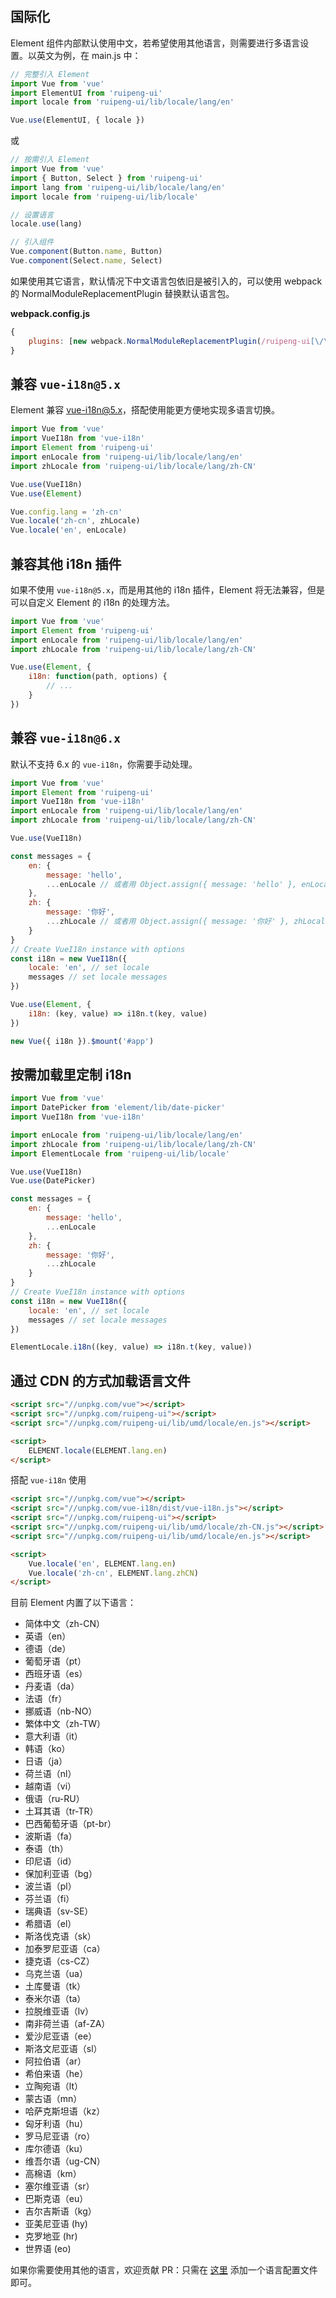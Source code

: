 ## 国际化

Element 组件内部默认使用中文，若希望使用其他语言，则需要进行多语言设置。以英文为例，在 main.js 中：

```javascript
// 完整引入 Element
import Vue from 'vue'
import ElementUI from 'ruipeng-ui'
import locale from 'ruipeng-ui/lib/locale/lang/en'

Vue.use(ElementUI, { locale })
```

或

```javascript
// 按需引入 Element
import Vue from 'vue'
import { Button, Select } from 'ruipeng-ui'
import lang from 'ruipeng-ui/lib/locale/lang/en'
import locale from 'ruipeng-ui/lib/locale'

// 设置语言
locale.use(lang)

// 引入组件
Vue.component(Button.name, Button)
Vue.component(Select.name, Select)
```

如果使用其它语言，默认情况下中文语言包依旧是被引入的，可以使用 webpack 的 NormalModuleReplacementPlugin 替换默认语言包。

**webpack.config.js**

```javascript
{
    plugins: [new webpack.NormalModuleReplacementPlugin(/ruipeng-ui[\/\\]lib[\/\\]locale[\/\\]lang[\/\\]zh-CN/, 'ruipeng-ui/lib/locale/lang/en')]
}
```

## 兼容 `vue-i18n@5.x`

Element 兼容 [vue-i18n@5.x](https://github.com/kazupon/vue-i18n)，搭配使用能更方便地实现多语言切换。

```javascript
import Vue from 'vue'
import VueI18n from 'vue-i18n'
import Element from 'ruipeng-ui'
import enLocale from 'ruipeng-ui/lib/locale/lang/en'
import zhLocale from 'ruipeng-ui/lib/locale/lang/zh-CN'

Vue.use(VueI18n)
Vue.use(Element)

Vue.config.lang = 'zh-cn'
Vue.locale('zh-cn', zhLocale)
Vue.locale('en', enLocale)
```

## 兼容其他 i18n 插件

如果不使用 `vue-i18n@5.x`，而是用其他的 i18n 插件，Element 将无法兼容，但是可以自定义 Element 的 i18n 的处理方法。

```javascript
import Vue from 'vue'
import Element from 'ruipeng-ui'
import enLocale from 'ruipeng-ui/lib/locale/lang/en'
import zhLocale from 'ruipeng-ui/lib/locale/lang/zh-CN'

Vue.use(Element, {
    i18n: function(path, options) {
        // ...
    }
})
```

## 兼容 `vue-i18n@6.x`

默认不支持 6.x 的 `vue-i18n`，你需要手动处理。

```javascript
import Vue from 'vue'
import Element from 'ruipeng-ui'
import VueI18n from 'vue-i18n'
import enLocale from 'ruipeng-ui/lib/locale/lang/en'
import zhLocale from 'ruipeng-ui/lib/locale/lang/zh-CN'

Vue.use(VueI18n)

const messages = {
    en: {
        message: 'hello',
        ...enLocale // 或者用 Object.assign({ message: 'hello' }, enLocale)
    },
    zh: {
        message: '你好',
        ...zhLocale // 或者用 Object.assign({ message: '你好' }, zhLocale)
    }
}
// Create VueI18n instance with options
const i18n = new VueI18n({
    locale: 'en', // set locale
    messages // set locale messages
})

Vue.use(Element, {
    i18n: (key, value) => i18n.t(key, value)
})

new Vue({ i18n }).$mount('#app')
```

## 按需加载里定制 i18n

```js
import Vue from 'vue'
import DatePicker from 'element/lib/date-picker'
import VueI18n from 'vue-i18n'

import enLocale from 'ruipeng-ui/lib/locale/lang/en'
import zhLocale from 'ruipeng-ui/lib/locale/lang/zh-CN'
import ElementLocale from 'ruipeng-ui/lib/locale'

Vue.use(VueI18n)
Vue.use(DatePicker)

const messages = {
    en: {
        message: 'hello',
        ...enLocale
    },
    zh: {
        message: '你好',
        ...zhLocale
    }
}
// Create VueI18n instance with options
const i18n = new VueI18n({
    locale: 'en', // set locale
    messages // set locale messages
})

ElementLocale.i18n((key, value) => i18n.t(key, value))
```

## 通过 CDN 的方式加载语言文件

```html
<script src="//unpkg.com/vue"></script>
<script src="//unpkg.com/ruipeng-ui"></script>
<script src="//unpkg.com/ruipeng-ui/lib/umd/locale/en.js"></script>

<script>
    ELEMENT.locale(ELEMENT.lang.en)
</script>
```

搭配 `vue-i18n` 使用

```html
<script src="//unpkg.com/vue"></script>
<script src="//unpkg.com/vue-i18n/dist/vue-i18n.js"></script>
<script src="//unpkg.com/ruipeng-ui"></script>
<script src="//unpkg.com/ruipeng-ui/lib/umd/locale/zh-CN.js"></script>
<script src="//unpkg.com/ruipeng-ui/lib/umd/locale/en.js"></script>

<script>
    Vue.locale('en', ELEMENT.lang.en)
    Vue.locale('zh-cn', ELEMENT.lang.zhCN)
</script>
```

目前 Element 内置了以下语言：

<ul class="language-list">
  <li>简体中文（zh-CN）</li>
  <li>英语（en）</li>
  <li>德语（de）</li>
  <li>葡萄牙语（pt）</li>
  <li>西班牙语（es）</li>
  <li>丹麦语（da）</li>
  <li>法语（fr）</li>
  <li>挪威语（nb-NO）</li>
  <li>繁体中文（zh-TW）</li>
  <li>意大利语（it）</li>
  <li>韩语（ko）</li>
  <li>日语（ja）</li>
  <li>荷兰语（nl）</li>
  <li>越南语（vi）</li>
  <li>俄语（ru-RU）</li>
  <li>土耳其语（tr-TR）</li>
  <li>巴西葡萄牙语（pt-br）</li>
  <li>波斯语（fa）</li>
  <li>泰语（th）</li>
  <li>印尼语（id）</li>
  <li>保加利亚语（bg）</li>
  <li>波兰语（pl）</li>
  <li>芬兰语（fi）</li>
  <li>瑞典语（sv-SE）</li>
  <li>希腊语（el）</li>
  <li>斯洛伐克语（sk）</li>
  <li>加泰罗尼亚语（ca）</li>
  <li>捷克语（cs-CZ）</li>
  <li>乌克兰语（ua）</li>
  <li>土库曼语（tk）</li>
  <li>泰米尔语（ta）</li>
  <li>拉脱维亚语（lv）</li>
  <li>南非荷兰语（af-ZA）</li>
  <li>爱沙尼亚语（ee）</li>
  <li>斯洛文尼亚语（sl）</li>
  <li>阿拉伯语（ar）</li>
  <li>希伯来语（he）</li>
  <li>立陶宛语（lt）</li>
  <li>蒙古语（mn）</li>
  <li>哈萨克斯坦语（kz）</li>
  <li>匈牙利语（hu）</li>
  <li>罗马尼亚语（ro）</li>
  <li>库尔德语（ku）</li>
  <li>维吾尔语（ug-CN）</li>
  <li>高棉语（km）</li>
  <li>塞尔维亚语（sr）</li>
  <li>巴斯克语（eu）</li>
  <li>吉尔吉斯语（kg）</li>
  <li>亚美尼亚语 (hy)</li>
  <li>克罗地亚 (hr)</li>
  <li>世界语 (eo)</li>
</ul>

如果你需要使用其他的语言，欢迎贡献 PR：只需在 [这里](https://github.com/ElemeFE/element/tree/dev/src/locale/lang) 添加一个语言配置文件即可。
